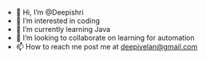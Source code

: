 - 👋 Hi, I’m @Deepishri
- 👀 I’m interested in coding
- 🌱 I’m currently learning Java 
- 💞️ I’m looking to collaborate on learning for automation
- 📫 How to reach me post me at deepivelan@gmail.com

<!---
Deepishri/Deepishri is a ✨ special ✨ repository because its `README.md` (this file) appears on your GitHub profile.
You can click the Preview link to take a look at your changes.
--->
